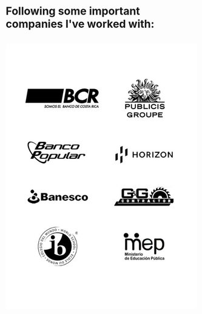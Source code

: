 <h1>Following some important companies I've worked with:</h1>

<br><img src="resources/Worked for.jpg">
